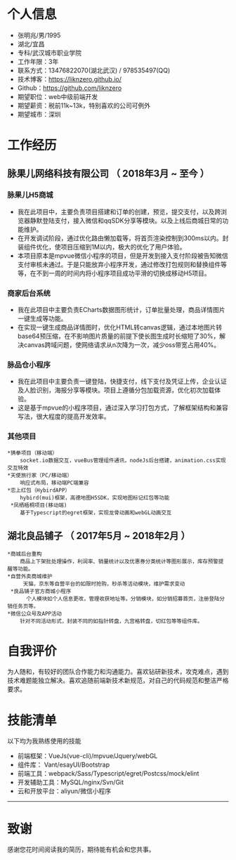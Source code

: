 # 个人信息

* 张明兆/男/1995
* 湖北/宜昌
* 专科/武汉城市职业学院
* 工作年限：3年
* 联系方式：13476822070(湖北武汉) / 978535497(QQ)
* 技术博客：https://liknzero.github.io/
* Github：https://github.com/liknzero 
* 期望职位：web中级前端开发
* 期望薪资：税前11k~13k，特别喜欢的公司可例外
* 期望城市：深圳

# 工作经历
## 脉果儿网络科技有限公司 （ 2018年3月 ~ 至今 ）

### 脉果儿H5商城
-  我在此项目中，主要负责项目搭建和订单的创建，预览，提交支付，以及跨浏览器静默登陆支付，接入微信和qqSDK分享等模块。以及上线后商城日常的功能维护。
-  在开发调试阶段，通过优化路由懒加载等，将首页渲染控制到300ms以内。封装组件优化，使项目压缩到1M以内，极大的优化了用户体验。
 -  本项目原本是mpvue微信小程序的项目，但是开发到接入支付阶段被告知微信支付审核未通过。于是只能放弃小程序开发，通过修改打包规则和替换组件等等，在不到一周的时间内将小程序项目成功平滑的切换成移动H5项目。

### 商家后台系统
- 我在此项目中主要负责ECharts数据图形统计，订单批量处理，商品详情图片一键生成等功能。
- 在实现一键生成商品详情图时，优化HTML转canvas逻辑，通过本地图片转base64预压缩，在不影响图片质量的前提下使长图生成时长缩短了30%，解决canvas跨域问题，使网络请求从n次降为一次，减少oss带宽占用40%。

### 脉品仓小程序
 - 我在此项目中主要负责一键登陆，快捷支付，线下支付及凭证上传，企业认证及人脸识别，海报分享等模块。项目上遵循分包加载资源，优化初次加载体验。
- 这是基于mpvue的小程序项目，通过深入学习打包方式，了解框架结构和兼容写法，很大程度的提高开发效率。


### 其他项目
    *猜拳项目（移动端）
        socket.io数据交互，vueBus管理组件通讯，nodeJs后台搭建，animation.css实现交互特效
    *天使旅行家（PC/移动端）
        响应式布局，移动端PC端兼容
    *恋上红包（HybirdAPP）
        hybird(mui)框架，高德地图H5SDK，实现地图标记红包等功能
     *凤栖梧桐项目(移动端)
        基于Typescript的egret框架，实现龙骨动画和webGL动画交互
     

## 湖北良品铺子 （ 2017年5月 ~ 2018年2月 ）
    *商城后台重构
        商品上下架批处理操作，利润率、销量统计以及优惠券分类统计等图形展示，库存预警提醒等功能。
    *自营外卖商城维护
         天猫，京东等自营平台的如限时抢购，秒杀等活动模块，维护需求变动
     *良品铺子官方商城小程序
          个人模块如个人信息更改，管理收获地址等。分销模块，如分销招募首页，注册登陆分销任务页等。
    *微信公众号及APP活动
        针对不同活动形式，封装不同的如指针转盘，九宫格转盘，切红包等等组件库。


# 自我评价
为人随和，有较好的团队合作能力和沟通能力。喜欢钻研新技术，攻克难点，遇到技术难题能独立解决。喜欢追随前端新技术新规范，对自己的代码规范和整洁严格要求。
# 技能清单
以下均为我熟练使用的技能
* 前端框架：VueJs(vue-cli)/mpvue/Jquery/webGL
* 组件库： Vant/esayUI/Bootstrap
* 前端工具：webpack/Sass/Typescript/egret/Postcss/mock/elint
* 开发辅助工具：MySQL/nginx/Svn/Git
* 云和开放平台：aliyun/微信小程序


- - -

# 致谢

感谢您花时间阅读我的简历，期待能有机会和您共事。

    
    
